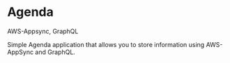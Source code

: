 # Agenda
AWS-Appsync, GraphQL

Simple Agenda application that allows you to store information using AWS-AppSync and GraphQL.

